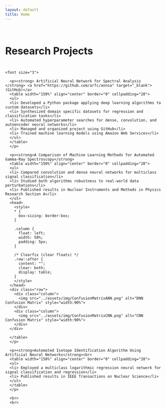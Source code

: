 ```yaml
---
layout: default
title: Home
---
```


<div class="post">

<br>
    <font size="6">
    <h4>Research Projects</h4>
    </font>
    
    <font size="3">
    
      <p><strong> Artificial Neural Network for Spectral Analysis </strong> <a href="https://github.com/arfc/annsa" target="_blank">(GitHub)</a>
      <table width="150%" align="center" border="0" cellpadding="20">
      <ul>
      <li> Developed a Python package applying deep learning algorithms to custom datasets</li>
      <li> Synthesized domain specific datasets for regression and classification tasks</li>
      <li> Automated hyperparameter searches for dense, convolution, and autoencoder neural networks</li>
      <li> Managed and organized project using GitHub</li>
      <li> Trained machine learning models using Amazon Web Services</li>
      </ul>
      </table>
      </p>

      <p><strong>A Comparison of Machine Learning Methods for Automated Gamma-Ray Spectroscopy</strong>
      <table width="150%" align="center" border="0" cellpadding="20">
      <ul>
      <li> Compared convolution and dense neural networks for multiclass signal classification</li>
      <li> Studied both algorithms robustness to real-world data perturbations</li>
      <li> Published results in Nuclear Instruments and Methods in Physics Research Section A</li>
      </ul>
      <head>
        <style>
        * {
          box-sizing: border-box;
        }

        .column {
          float: left;
          width: 50%;
          padding: 5px;
        }

        /* Clearfix (clear floats) */
        .row::after {
          content: "";
          clear: both;
          display: table;
        }
        </style>
      </head>
      <div class="row">
        <div class="column">
          <img src="../assets/img/ConfusionMatrixANN.png" alt="DNN Confusion Matrix" style="width:90%">
        </div>
        <div class="column">
          <img src="../assets/img/ConfusionMatrixCNN.png" alt="CNN Confusion Matrix" style="width:90%">
        </div>
      </div>
      
      </table>
      </p>
      
      <p><strong>Automated Isotope Identification Algorithm Using Artificial Neural Networks</strong><br>
      <table width="150%" align="center" border="0" cellpadding="20">
      <ul>
      <li> Employed a multiclass logarithmic regression neural network for signal classification and regression</li>
      <li> Published results in IEEE Transactions on Nuclear Science</li>
      </ul>
      </table>
      </p>
      
      <br>
      <br>
      
